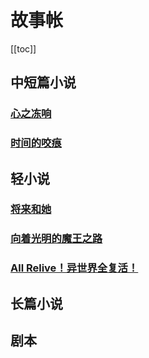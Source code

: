 # 故事帐

[[toc]]

## 中短篇小说

### [心之冻响](/fictions/oemnch/)

### [时间的咬痕](/fictions/zayyup/)

## 轻小说

### [将来和她](/light-novels/adeynq/)

### [向着光明的魔王之路](/light-novels/pvabft/)

### [All Relive！异世界全复活！](/light-novels/hpdyys/)

## 长篇小说

## 剧本